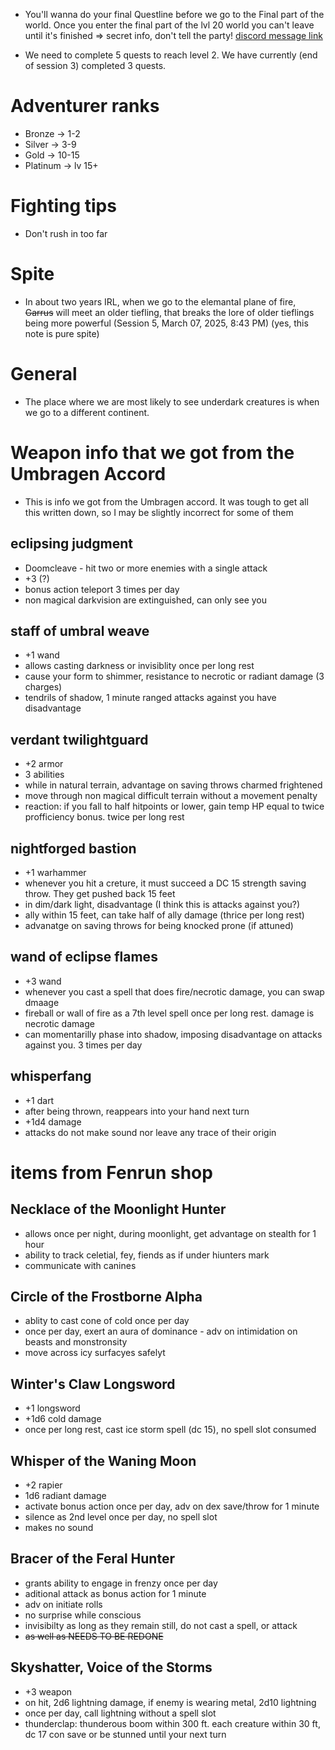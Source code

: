 -   You'll wanna do your final Questline before we go to the Final part of the world. Once you enter the final part of the lvl 20 world you can't leave until it's finished => secret info, don't tell the party! [discord message link](https://discord.comchannels/@me/1324441555549032530/1325871217181462528)

-   We need to complete 5 quests to reach level 2. We have currently (end of session 3) completed 3 quests.

# Adventurer ranks

-   Bronze -> 1-2
-   Silver -> 3-9
-   Gold -> 10-15
-   Platinum -> lv 15+

# Fighting tips

-   Don't rush in too far

# Spite

-   In about two years IRL, when we go to the elemantal plane of fire, ~~Garrus~~ will meet an older tiefling, that breaks the lore of older tieflings being more powerful (Session 5, March 07, 2025, 8:43 PM) (yes, this note is pure spite)

# General

-   The place where we are most likely to see underdark creatures is when we go to a different continent.

# Weapon info that we got from the Umbragen Accord

-   This is info we got from the Umbragen accord. It was tough to get all this written down, so I may be slightly incorrect for some of them

## eclipsing judgment

-   Doomcleave - hit two or more enemies with a single attack
-   +3 (?)
-   bonus action teleport 3 times per day
-   non magical darkvision are extinguished, can only see you

## staff of umbral weave

-   +1 wand
-   allows casting darkness or invisiblity once per long rest
-   cause your form to shimmer, resistance to necrotic or radiant damage (3 charges)
-   tendrils of shadow, 1 minute ranged attacks against you have disadvantage

## verdant twilightguard

-   +2 armor
-   3 abilities
-   while in natural terrain, advantage on saving throws charmed frightened
-   move through non magical difficult terrain without a movement penalty
-   reaction: if you fall to half hitpoints or lower, gain temp HP equal to twice profficiency bonus. twice per long rest

## nightforged bastion

-   +1 warhammer
-   whenever you hit a creture, it must succeed a DC 15 strength saving throw. They get pushed back 15 feet
-   in dim/dark light, disadvantage (I think this is attacks against you?)
-   ally within 15 feet, can take half of ally damage (thrice per long rest)
-   advanatge on saving throws for being knocked prone (if attuned)

## wand of eclipse flames

-   +3 wand
-   whenever you cast a spell that does fire/necrotic damage, you can swap dmaage
-   fireball or wall of fire as a 7th level spell once per long rest. damage is necrotic damage
-   can momentarilly phase into shadow, imposing disadvantage on attacks against you. 3 times per day

## whisperfang

-   +1 dart
-   after being thrown, reappears into your hand next turn
-   +1d4 damage
-   attacks do not make sound nor leave any trace of their origin

# items from Fenrun shop

## Necklace of the Moonlight Hunter

-   allows once per night, during moonlight, get advantage on stealth for 1 hour
-   ability to track celetial, fey, fiends as if under hiunters mark
-   communicate with canines

## Circle of the Frostborne Alpha

-   ablity to cast cone of cold once per day
-   once per day, exert an aura of dominance - adv on intimidation on beasts and monstronsity
-   move across icy surfacyes safelyt

## Winter's Claw Longsword

-   +1 longsword
-   +1d6 cold damage
-   once per long rest, cast ice storm spell (dc 15), no spell slot consumed

## Whisper of the Waning Moon

-   +2 rapier
-   1d6 radiant damage
-   activate bonus action once per day, adv on dex save/throw for 1 minute
-   silence as 2nd level once per day, no spell slot
-   makes no sound

## Bracer of the Feral Hunter

-   grants ability to engage in frenzy once per day
-   aditional attack as bonus action for 1 minute
-   adv on initiate rolls
-   no surprise while conscious
-   invisibilty as long as they remain still, do not cast a spell, or attack
-   ~~as well as NEEDS TO BE REDONE~~

## Skyshatter, Voice of the Storms

-   +3 weapon
-   on hit, 2d6 lightning damage, if enemy is wearing metal, 2d10 lightning
-   once per day, call lightning without a spell slot
-   thunderclap: thunderous boom within 300 ft. each creature within 30 ft, dc 17 con save or be stunned until your next turn
